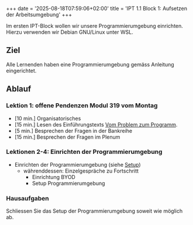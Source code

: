 +++
date = '2025-08-18T07:59:06+02:00'
title = 'IPT 1.1 Block 1: Aufsetzen der Arbeitsumgebung'
+++

Im ersten IPT-Block wollen wir unsere Programmierumgebung einrichten. Hierzu verwenden wir Debian GNU/Linux unter WSL.

## Ziel

Alle Lernenden haben eine Programmierumgebung gemäss Anleitung eingerichtet.

## Ablauf

### Lektion 1: offene Pendenzen Modul 319 vom Montag

- [10 min.] Organisatorisches
- [15 min.] Lesen des Einführungstexts [Vom Problem zum Programm](/theorie/vom-problem-zum-programm).
- [5 min.] Besprechen der Fragen in der Bankreihe
- [15 min.] Besprechen der Fragen im Plenum

### Lektionen 2-4: Einrichten der Programmierumgebung

- Einrichten der Programmierumgebung (siehe [Setup](/ipt/setup))
    - währenddessen: Einzelgespräche zu Fortschritt
        - Einrichtung BYOD
        - Setup Programmierumgebung

### Hausaufgaben

Schliessen Sie das Setup der Programmierumgebung soweit wie möglich ab.